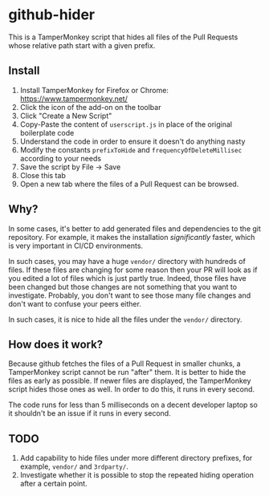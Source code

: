 # github-hider
This is a TamperMonkey script that hides all files of the Pull Requests whose relative path start with a given prefix.

## Install

1. Install TamperMonkey for Firefox or Chrome: https://www.tampermonkey.net/
1. Click the icon of the add-on on the toolbar
1. Click "Create a New Script"
1. Copy-Paste the content of `userscript.js` in place of the original boilerplate code
1. Understand the code in order to ensure it doesn't do anything nasty
1. Modify the constants `prefixToHide` and `frequencyOfDeleteMillisec` according to your needs
1. Save the script by File -> Save
1. Close this tab
1. Open a new tab where the files of a Pull Request can be browsed.

## Why?

In some cases, it's better to add generated files and dependencies to the git repository. For example, it makes the installation _significantly_ faster, which is very important in CI/CD environments.

In such cases, you may have a huge `vendor/` directory with hundreds of files. If these files are changing for some reason then your PR will look as if you edited a lot of files which is just partly true. Indeed, those files have been changed but those changes are not something that you want to investigate. Probably, you don't want to see those many file changes and don't want to confuse your peers either. 

In such cases, it is nice to hide all the files under the `vendor/` directory. 

## How does it work?

Because github fetches the files of a Pull Request in smaller chunks, a TamperMonkey script cannot be run "after" them. It is better to hide the files as early as possible. If newer files are displayed, the TamperMonkey script hides those ones as well. In order to do this, it runs in every second. 

The code runs for less than 5 milliseconds on a decent developer laptop so it shouldn't be an issue if it runs in every second. 

## TODO

1. Add capability to hide files under more different directory prefixes, for example, `vendor/` and `3rdparty/`. 
1. Investigate whether it is possible to stop the repeated hiding operation after a certain point.
